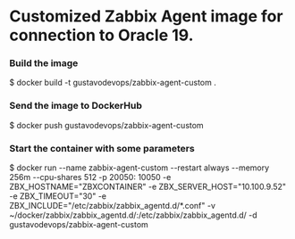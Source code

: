 # Customized Zabbix Agent image for connection to Oracle 19.

### Build the image

$ docker build -t gustavodevops/zabbix-agent-custom .

### Send the image to DockerHub

$ docker push gustavodevops/zabbix-agent-custom

### Start the container with some parameters

$ docker run --name zabbix-agent-custom --restart always --memory 256m --cpu-shares 512 -p 20050: 10050 -e ZBX_HOSTNAME="ZBXCONTAINER" -e ZBX_SERVER_HOST="10.100.9.52" -e ZBX_TIMEOUT="30" -e ZBX_INCLUDE="/etc/zabbix/zabbix_agentd.d/*.conf" -v ~/docker/zabbix/zabbix_agentd.d/:/etc/zabbix/zabbix_agentd.d/ -d gustavodevops/zabbix-agent-custom